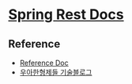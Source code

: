 # [Spring Rest Docs](https://spring.io/projects/spring-restdocs#overview)

## Reference

- [Reference Doc](https://docs.spring.io/spring-restdocs/docs/current/reference/html5/)
- [우아한형제들 기술블로그](https://techblog.woowahan.com/2597/)

